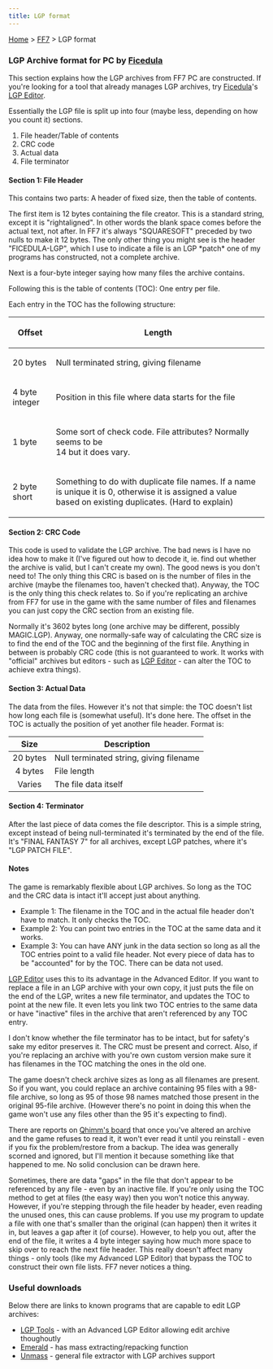 ```yaml
---
title: LGP format
---
```


[Home](../Main%20Page.md.md) > [FF7](../FF7.md) > LGP format

### LGP Archive format for PC by [Ficedula][]

This section explains how the LGP archives from FF7 PC are constructed.
If you're looking for a tool that already manages LGP archives, try
[Ficedula][]'s [LGP Editor][].

Essentially the LGP file is split up into four (maybe less, depending on
how you count it) sections.

1.  File header/Table of contents
2.  CRC code
3.  Actual data
4.  File terminator

#### Section 1: File Header

This contains two parts: A header of fixed size, then the table of
contents.

The first item is 12 bytes containing the file creator. This is a
standard string, except it is "rightaligned". In other words the blank
space comes before the actual text, not after. In FF7 it's always
"SQUARESOFT" preceded by two nulls to make it 12 bytes. The only other
thing you might see is the header "FICEDULA-LGP", which I use to
indicate a file is an LGP \*patch\* one of my programs has constructed,
not a complete archive.

Next is a four-byte integer saying how many files the archive contains.

Following this is the table of contents (TOC): One entry per file.

Each entry in the TOC has the following structure:

<table>
<thead>
<tr class="header">
<th><p>Offset</p></th>
<th><p>Length</p></th>
</tr>
</thead>
<tbody>
<tr class="odd">
<td><p>20 bytes</p></td>
<td><p>Null terminated string, giving filename</p></td>
</tr>
<tr class="even">
<td><p>4 byte integer</p></td>
<td><p>Position in this file where data starts for the file</p></td>
</tr>
<tr class="odd">
<td><p>1 byte</p></td>
<td><p>Some sort of check code. File attributes? Normally seems to be<br />
14 but it does vary.</p></td>
</tr>
<tr class="even">
<td><p>2 byte short</p></td>
<td><p>Something to do with duplicate file names. If a name is unique it is 0, otherwise it is assigned a value based on existing duplicates. (Hard to explain)</p></td>
</tr>
</tbody>
</table>

#### Section 2: CRC Code

This code is used to validate the LGP archive. The bad news is I have no
idea how to make it (I've figured out how to decode it, ie. find out
whether the archive is valid, but I can't create my own). The good news
is you don't need to! The only thing this CRC is based on is the number
of files in the archive (maybe the filenames too, haven't checked that).
Anyway, the TOC is the only thing this check relates to. So if you're
replicating an archive from FF7 for use in the game with the same number
of files and filenames you can just copy the CRC section from an
existing file.

Normally it's 3602 bytes long (one archive may be different, possibly
MAGIC.LGP). Anyway, one normally-safe way of calculating the CRC size is
to find the end of the TOC and the beginning of the first file. Anything
in between is probably CRC code (this is not guaranteed to work. It
works with "official" archives but editors - such as [LGP Editor][1] -
can alter the TOC to achieve extra things).

#### Section 3: Actual Data

The data from the files. However it's not that simple: the TOC doesn't
list how long each file is (somewhat useful). It's done here. The offset
in the TOC is actually the position of yet another file header. Format
is:

|   Size   | Description                             |
|:--------:|-----------------------------------------|
| 20 bytes | Null terminated string, giving filename |
| 4 bytes  | File length                             |
|  Varies  | The file data itself                    |

#### Section 4: Terminator

After the last piece of data comes the file descriptor. This is a simple
string, except instead of being null-terminated it's terminated by the
end of the file. It's "FINAL FANTASY 7" for all archives, except LGP
patches, where it's "LGP PATCH FILE".

#### Notes

The game is remarkably flexible about LGP archives. So long as the TOC
and the CRC data is intact it'll accept just about anything.

-   Example 1: The filename in the TOC and in the actual file header
    don't have to match. It only checks the TOC.
-   Example 2: You can point two entries in the TOC at the same data and
    it works.
-   Example 3: You can have ANY junk in the data section so long as all
    the TOC entries point to a valid file header. Not every piece of
    data has to be "accounted" for by the TOC. There can be data not
    used.

[LGP Editor][1] uses this to its advantage in the Advanced Editor. If
you want to replace a file in an LGP archive with your own copy, it just
puts the file on the end of the LGP, writes a new file terminator, and
updates the TOC to point at the new file. It even lets you link two TOC
entries to the same data or have "inactive" files in the archive that
aren't referenced by any TOC entry.

I don't know whether the file terminator has to be intact, but for
safety's sake my editor preserves it. The CRC must be present and
correct. Also, if you're replacing an archive with you're own custom
version make sure it has filenames in the TOC matching the ones in the
old one.

The game doesn't check archive sizes as long as all filenames are
present. So if you want, you could replace an archive containing 95
files with a 98-file archive, so long as 95 of those 98 names matched
those present in the original 95-file archive. (However there's no point
in doing this when the game won't use any files other than the 95 it's
expecting to find).

There are reports on [Qhimm's board][] that once you've altered an
archive and the game refuses to read it, it won't ever read it until you
reinstall - even if you fix the problem/restore from a backup. The idea
was generally scorned and ignored, but I'll mention it because something
like that happened to me. No solid conclusion can be drawn here.

Sometimes, there are data "gaps" in the file that don't appear to be
referenced by any file - even by an inactive file. If you're only using
the TOC method to get at files (the easy way) then you won't notice this
anyway. However, if you're stepping through the file header by header,
even reading the unused ones, this can cause problems. If you use my
program to update a file with one that's smaller than the original (can
happen) then it writes it in, but leaves a gap after it (of course).
However, to help you out, after the end of the file, it writes a 4 byte
integer saying how much more space to skip over to reach the next file
header. This really doesn't affect many things - only tools (like my
Advanced LGP Editor) that bypass the TOC to construct their own file
lists. FF7 never notices a thing.

### Useful downloads

Below there are links to known programs that are capable to edit LGP
archives:

-   [LGP Tools][] - with an Advanced LGP Editor allowing edit archive
    thoughoutly
-   [Emerald][] - has mass extracting/repacking function
-   [Unmass][] - general file extractor with LGP archives support

  [Ficedula]: ../User:Ficedula.md "wikilink"
  [LGP Editor]: http://sylphds.net/f2k3/index.html
  [1]: http://www.ficedula.com/
  [Qhimm's board]: http://forums.qhimm.com/
  [LGP Tools]: http://www.sylphds.net/f2k3/programs/lgptools/lgptools160.zip
  [Emerald]: http://elentor.com/Projetos/FF7-Tools/Extracting/Emerald.zip
  [Unmass]: http://mirex.mypage.sk/index.php?selected=1#Unmass
